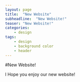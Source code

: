 ```yaml
---
layout: page
title:  "New Website"
subheadline:  "New Website!"
teaser: "New Website!"
categories:
    - design
tags:
    - design
    - background color
    - header
---
```

#New Website!

I Hope you enjoy our new website!